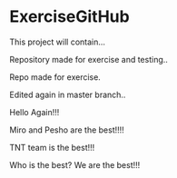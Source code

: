# ExerciseGitHub

This project will contain...

Repository made for exercise and testing..

Repo made for exercise.

Edited again in master branch..

Hello Again!!!

Miro and Pesho are the best!!!!

TNT team is the best!!!

Who is the best?
We are the best!!!

